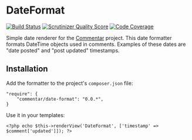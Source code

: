 DateFormat
=

[![Build Status](https://travis-ci.org/Commentar/DateFormat.png?branch=master)](https://travis-ci.org/Commentar/DateFormat) [![Scrutinizer Quality Score](https://scrutinizer-ci.com/g/Commentar/DateFormat/badges/quality-score.png?s=de8f464b0b29483baecf1751883781e40840a621)](https://scrutinizer-ci.com/g/Commentar/DateFormat/) [![Code Coverage](https://scrutinizer-ci.com/g/Commentar/DateFormat/badges/coverage.png?s=c0b35e140c622cd80b88b8b9882ad228c253ae73)](https://scrutinizer-ci.com/g/Commentar/DateFormat/)

Simple date renderer for the [Commentar][commentar] project. This date formatter formats DateTime objects used in comments. Examples of these dates are "date posted" and "post updated" timestamps.

Installation
-

Add the formatter to the project's `composer.json` file:

    "require": {
        "commentar/date-format": "0.0.*",
    }

Use it in your templates:

    <?php echo $this->renderView('DateFormat', ['timestamp' => $comment['updated']]); ?>

[commentar]:https://github.com/Commentar/Commentar
